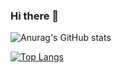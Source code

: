 ### Hi there 👋

![Anurag's GitHub stats](https://github-readme-stats.vercel.app/api?username=nsym-m&count_private=true)

[![Top Langs](https://github-readme-stats.vercel.app/api/top-langs/?username=nsym-m&langs_count=5)](https://github.com/anuraghazra/github-readme-stats)


<!--
**nsym-m/nsym-m** is a ✨ _special_ ✨ repository because its `README.md` (this file) appears on your GitHub profile.

Here are some ideas to get you started:

- 🔭 I’m currently working on ...
- 🌱 I’m currently learning ...
- 👯 I’m looking to collaborate on ...
- 🤔 I’m looking for help with ...
- 💬 Ask me about ...
- 📫 How to reach me: ...
- 😄 Pronouns: ...
- ⚡ Fun fact: ...
-->
